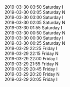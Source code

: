 2019-03-30 03:50 Saturday  I  
2019-03-30 03:05 Saturday  N  
2019-03-30 03:00 Saturday  I  
2019-03-30 02:05 Saturday  N  
2019-03-30 01:55 Saturday  I  
2019-03-30 00:50 Saturday  N  
2019-03-30 00:30 Saturday  I  
2019-03-30 00:25 Saturday  N  
2019-03-29 22:25 Friday  I  
2019-03-29 22:15 Friday  N  
2019-03-29 22:00 Friday  I  
2019-03-29 21:55 Friday  N  
2019-03-29 20:45 Friday  I  
2019-03-29 20:20 Friday  N  
2019-03-29 20:05 Friday  I  
